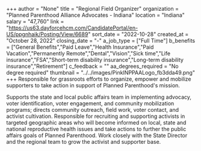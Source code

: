 +++
author = "None"
title = "Regional Field Organizer"
organization = "Planned Parenthood Alliance Advocates - Indiana"
location = "Indiana"
salary = "47,760"
link = "https://us63.dayforcehcm.com/CandidatePortal/en-US/ppgnhaik/Posting/View/6689"
sort_date = "2022-10-28"
created_at = "October 28, 2022"
closing_date = "-"
a_job_type = ["Full Time"]
b_benefits = ["General Benefits","Paid Leave","Health Insurance","Paid Vacation","Permanently Remote","Dental","Vision","Sick time","Life insurance","FSA","Short-term disability insurance","Long-term disability insurance","Retirement"]
c_feedback = ""
aa_degrees_required = "No degree required"
thumbnail = "../../images/PinkINPPAALogo_fb3dda49.png"
+++
Responsible for grassroots efforts to organize, empower and mobilize supporters to take action in support of Planned Parenthood's mission.

Supports the state and local public affairs team in implementing advocacy, voter identification, voter engagement, and community mobilization programs; directs community outreach, field work, voter contact, and activist cultivation.  Responsible for recruiting and supporting activists in targeted geographic areas who will become informed on local, state and national reproductive health issues and take actions to further the public affairs goals of Planned Parenthood. Work closely with the State Director and the regional team to grow the activist and supporter base.